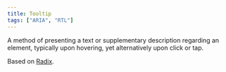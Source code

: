 ```yaml
---
title: Tooltip
tags: ["ARIA", "RTL"]
---
```


A method of presenting a text or supplementary description regarding an element, typically upon hovering, yet alternatively upon click or tap.

Based on [Radix](https://www.radix-ui.com/).
